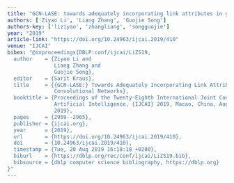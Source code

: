 ```yaml
---
title: "GCN-LASE: towards adequately incorporating link attributes in graph convolutional networks"
authors: ['Ziyao Li', 'Liang Zhang', 'Guojie Song']
authors-key: ['liziyao', 'zhangliang', 'songguojie']
year: "2019"
article-link: "https://doi.org/10.24963/ijcai.2019/410"
venue: "IJCAI"
bibex: "@inproceedings{DBLP:conf/ijcai/LiZS19,
  author    = {Ziyao Li and
               Liang Zhang and
               Guojie Song},
  editor    = {Sarit Kraus},
  title     = {{GCN-LASE:} Towards Adequately Incorporating Link Attributes in Graph
               Convolutional Networks},
  booktitle = {Proceedings of the Twenty-Eighth International Joint Conference on
               Artificial Intelligence, {IJCAI} 2019, Macao, China, August 10-16,
               2019},
  pages     = {2959--2965},
  publisher = {ijcai.org},
  year      = {2019},
  url       = {https://doi.org/10.24963/ijcai.2019/410},
  doi       = {10.24963/ijcai.2019/410},
  timestamp = {Tue, 20 Aug 2019 16:18:18 +0200},
  biburl    = {https://dblp.org/rec/conf/ijcai/LiZS19.bib},
  bibsource = {dblp computer science bibliography, https://dblp.org}
}"
---
```

